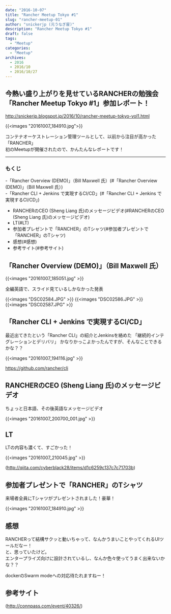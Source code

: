```yaml
---
date: "2016-10-07"
title: "Rancher Meetup Tokyo #1"
slug: "rancher-meetup-01" 
author: "snickerjp (元うなぎ屋)"
description: "Rancher Meetup Tokyo #1"
draft: false
tags:
  - "Meetup"
categories:
  - "Meetup"
archives:
  - 2016
  - 2016/10
  - 2016/10/27
---
```


## 今熱い盛り上がりを見せているRANCHERの勉強会「Rancher Meetup Tokyo #1」参加レポート！  
http://snickerjp.blogspot.jp/2016/10/rancher-meetup-tokyo-vol1.html

{{<images "20161007_184910.jpg">}}

コンテナオーケストレーション管理ツールとして、以前から注目が高かった「RANCHER」  
初のMeetupが開催されたので、かんたんなレポートです！

----

### もくじ  
-「Rancher Overview (DEMO)」（Bill Maxwell 氏）(#「Rancher Overview (DEMO)」（Bill Maxwell 氏）)  
-「Rancher CLI + Jenkins で実現するCI/CD」(#「Rancher CLI + Jenkins で実現するCI/CD」)  
- RANCHERのCEO (Sheng Liang 氏)のメッセージビデオ(#RANCHERのCEO (Sheng Liang 氏)のメッセージビデオ)  
- LT(#LT)  
- 参加者プレゼントで「RANCHER」のTシャツ(#参加者プレゼントで「RANCHER」のTシャツ)  
- 感想(#感想)  
- 参考サイト(#参考サイト)  


## 「Rancher Overview (DEMO)」（Bill Maxwell 氏）

{{<images "20161007_185051.jpg" >}}

全編英語で、スライド見ているしかなかった発表

{{<images "DSC02584.JPG" >}}
{{<images "DSC02586.JPG" >}}
{{<images "DSC02587.JPG" >}}


## 「Rancher CLI + Jenkins で実現するCI/CD」  

最近出てきたという「Rancher CLI」の紹介とJenkinsを絡めた
「継続的インテグレーションとデリバリ」  かなりかっこよかったんですが、そんなことできるかな？？  

{{<images "20161007_194116.jpg" >}}

https://github.com/rancher/cli

## RANCHERのCEO (Sheng Liang 氏)のメッセージビデオ
ちょっと日本語、その後英語なメッセージビデオ  

{{<images "20161007_200700_001.jpg" >}}

## LT
LTの内容も濃くて、すごかった！  

{{<images "20161007_210045.jpg" >}}

(http://qiita.com/cyberblack28/items/d1c6259c137c7c71703b)

## 参加者プレゼントで「RANCHER」のTシャツ

来場者全員にTシャツがプレゼントされました！豪華！  

{{<images "20161007_184910.jpg" >}}

## 感想

RANCHERって結構サクッと動いちゃって、なんかうまいことやってくれるUIツールだなー！  
と、思っていたけど。  
エンタープライズ向けに設計されているし、なんか色々使ってうまく出来ないかな？？  

dockerのSwarm modeへの対応待たれますねー！  

## 参考サイト

(http://connpass.com/event/40326/)
